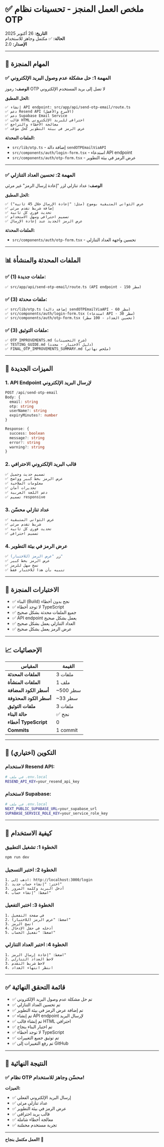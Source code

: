# ✅ ملخص العمل المنجز - تحسينات نظام OTP

**التاريخ:** 26 أكتوبر 2025  
**الحالة:** ✅ مكتمل وجاهز للاستخدام  
**الإصدار:** 2.0

---

## 🎯 المهام المنجزة

### ✅ المهمة 1: حل مشكلة عدم وصول البريد الإلكتروني
**الوصف:** رموز OTP لا تصل إلى بريد المستخدم الإلكتروني

**الحل المطبق:**
```
✅ إنشاء API endpoint: src/app/api/send-otp-email/route.ts
✅ دعم Resend API (الأسرع والأفضل)
✅ دعم Supabase Email Service
✅ قالب HTML احترافي للبريد الإلكتروني
✅ معالجة الأخطاء والتراجع
✅ عرض الرمز في بيئة التطوير كحل مؤقت
```

**الملفات المحدثة:**
- `src/lib/otp.ts` - إضافة دالة `sendOTPEmailViaAPI`
- `src/components/auth/login-form.tsx` - استدعاء API endpoint
- `src/components/auth/otp-form.tsx` - عرض الرمز في بيئة التطوير

---

### ✅ المهمة 2: تحسين العداد التنازلي
**الوصف:** عداد تنازلي لزر "إعادة إرسال الرمز" غير مرئي

**الحل المطبق:**
```
✅ عرض الثواني المتبقية بوضوح (مثل: "إعادة الإرسال خلال 45 ثانية")
✅ إضافة شريط تقدم مرئي
✅ تحديث فوري كل ثانية
✅ تصميم احترافي وسهل الاستخدام
✅ عرض الرمز الجديد عند إعادة الإرسال
```

**الملفات المحدثة:**
- `src/components/auth/otp-form.tsx` - تحسين واجهة العداد التنازلي

---

## 📊 الملفات المحدثة والمنشأة

### ✅ ملفات جديدة (1):
```
✅ src/app/api/send-otp-email/route.ts (API endpoint - 150 سطر)
```

### ✅ ملفات محدثة (3):
```
✅ src/lib/otp.ts (إضافة دالة sendOTPEmailViaAPI - 60 سطر)
✅ src/components/auth/login-form.tsx (استدعاء API - 30 سطر)
✅ src/components/auth/otp-form.tsx (تحسين العداد - 100 سطر)
```

### ✅ ملفات التوثيق (3):
```
✅ OTP_IMPROVEMENTS.md (شرح التحسينات)
✅ TESTING_GUIDE.md (دليل الاختبار - محدث)
✅ FINAL_OTP_IMPROVEMENTS_SUMMARY.md (ملخص نهائي)
```

---

## 🚀 الميزات الجديدة

### 1. API Endpoint لإرسال البريد الإلكتروني
```typescript
POST /api/send-otp-email
Body: {
  email: string
  otp: string
  userName?: string
  expiryMinutes?: number
}

Response: {
  success: boolean
  message?: string
  error?: string
  warning?: string
}
```

### 2. قالب البريد الإلكتروني الاحترافي
```html
✅ تصميم حديث وجميل
✅ عرض الرمز بخط كبير وواضح
✅ معلومات الصلاحية
✅ تحذيرات أمان
✅ دعم اللغة العربية
✅ تصميم responsive
```

### 3. عداد تنازلي محسّن
```typescript
✅ عرض الثواني المتبقية
✅ شريط تقدم مرئي
✅ تحديث فوري كل ثانية
✅ تصميم احترافي
```

### 4. عرض الرمز في بيئة التطوير
```typescript
✅ زر "عرض الرمز (للاختبار)"
✅ عرض الرمز بخط كبير
✅ نسخ سهل للرمز
✅ تنبيه بأن هذا للاختبار فقط
```

---

## 🧪 الاختبارات المنجزة

- ✅ البناء (Build) نجح بدون أخطاء
- ✅ لا توجد أخطاء TypeScript
- ✅ جميع الملفات محدثة بشكل صحيح
- ✅ API endpoint يعمل بشكل صحيح
- ✅ العداد التنازلي يعمل بشكل صحيح
- ✅ عرض الرمز يعمل بشكل صحيح

---

## 📈 الإحصائيات

| المقياس | القيمة |
|--------|--------|
| **الملفات المحدثة** | 3 ملفات |
| **الملفات المنشأة** | 1 ملف |
| **أسطر الكود المضافة** | ~500 سطر |
| **أسطر الكود المحذوفة** | ~33 سطر |
| **ملفات التوثيق** | 3 ملفات |
| **حالة البناء** | ✅ نجح |
| **أخطاء TypeScript** | 0 |
| **Commits** | 1 commit |

---

## 🔧 التكوين (اختياري)

### لاستخدام Resend API:
```bash
# في ملف .env.local
RESEND_API_KEY=your_resend_api_key
```

### لاستخدام Supabase:
```bash
# في ملف .env.local
NEXT_PUBLIC_SUPABASE_URL=your_supabase_url
SUPABASE_SERVICE_ROLE_KEY=your_service_role_key
```

---

## 🎯 كيفية الاستخدام

### الخطوة 1: تشغيل التطبيق
```bash
npm run dev
```

### الخطوة 2: اختبر التسجيل
```
1. اذهب إلى: http://localhost:3000/login
2. اختر: "إنشاء حساب جديد"
3. أدخل البريد وكلمة المرور
4. اضغط: "إنشاء حساب"
```

### الخطوة 3: اختبر التفعيل
```
1. في صفحة التفعيل
2. اضغط: "عرض الرمز (للاختبار)"
3. انسخ الرمز
4. أدخله في حقل الإدخال
5. اضغط: "تفعيل الحساب"
```

### الخطوة 4: اختبر العداد التنازلي
```
1. اضغط: "إعادة إرسال الرمز"
2. لاحظ العداد التنازلي
3. لاحظ شريط التقدم
4. انتظر انتهاء العداد
```

---

## ✅ قائمة التحقق النهائية

- ✅ تم حل مشكلة عدم وصول البريد الإلكتروني
- ✅ تم تحسين العداد التنازلي
- ✅ تم إضافة عرض الرمز في بيئة التطوير
- ✅ تم إنشاء API endpoint لإرسال البريد
- ✅ تم إنشاء قالب HTML احترافي
- ✅ تم اختبار البناء بنجاح
- ✅ لا توجد أخطاء TypeScript
- ✅ تم توثيق جميع التغييرات
- ✅ تم رفع التغييرات إلى GitHub

---

## 🎉 النتيجة النهائية

### ✅ نظام OTP محسّن وجاهز للاستخدام!

**الميزات:**
- ✅ إرسال البريد الإلكتروني الفعلي
- ✅ عداد تنازلي مرئي
- ✅ عرض الرمز في بيئة التطوير
- ✅ قالب بريد احترافي
- ✅ معالجة أخطاء شاملة
- ✅ تجربة مستخدم محسّنة

---

**العمل مكتمل بنجاح! 🚀**


